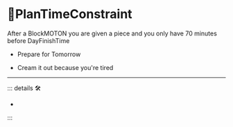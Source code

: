 # 🔻<via>PlanTimeConstraint</via>

After a BlockMOTON you are given a piece and you only have 70 minutes before DayFinishTime

- Prepare for Tomorrow

- Cream it out because you're tired

---

<!-- =================================================== -->
<!-- =================================================== -->
<!-- =================================================== -->
<!-- =================================================== -->
<!-- =================================================== -->
::: details 🛠

-

:::
